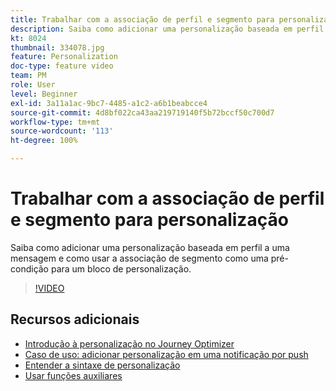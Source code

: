 ```yaml
---
title: Trabalhar com a associação de perfil e segmento para personalização
description: Saiba como adicionar uma personalização baseada em perfil a uma mensagem e como usar a associação de segmento como uma pré-condição para um bloco de personalização.
kt: 8024
thumbnail: 334078.jpg
feature: Personalization
doc-type: feature video
team: PM
role: User
level: Beginner
exl-id: 3a11a1ac-9bc7-4485-a1c2-a6b1beabcce4
source-git-commit: 4d8bf022ca43aa219719140f5b72bccf50c700d7
workflow-type: tm+mt
source-wordcount: '113'
ht-degree: 100%

---
```


# Trabalhar com a associação de perfil e segmento para personalização

Saiba como adicionar uma personalização baseada em perfil a uma mensagem e como usar a associação de segmento como uma pré-condição para um bloco de personalização.

>[!VIDEO](https://video.tv.adobe.com/v/334078?quality=12)

## Recursos adicionais

* [Introdução à personalização no Journey Optimizer](https://experienceleague.adobe.com/docs/journey-optimizer/using/personalization/personalize.html?lang=pt-BR)
* [Caso de uso: adicionar personalização em uma notificação por push](https://experienceleague.adobe.com/docs/journey-optimizer/using/personalization/personalization-use-cases/personalization-use-case.html?lang=pt-BR)
* [Entender a sintaxe de personalização](https://experienceleague.adobe.com/docs/journey-optimizer/using/personalization/personalization-syntax.html?lang=pt-BR)
* [Usar funções auxiliares](https://experienceleague.adobe.com/docs/journey-optimizer/using/personalization/functions/functions.html?lang=pt-BR)
